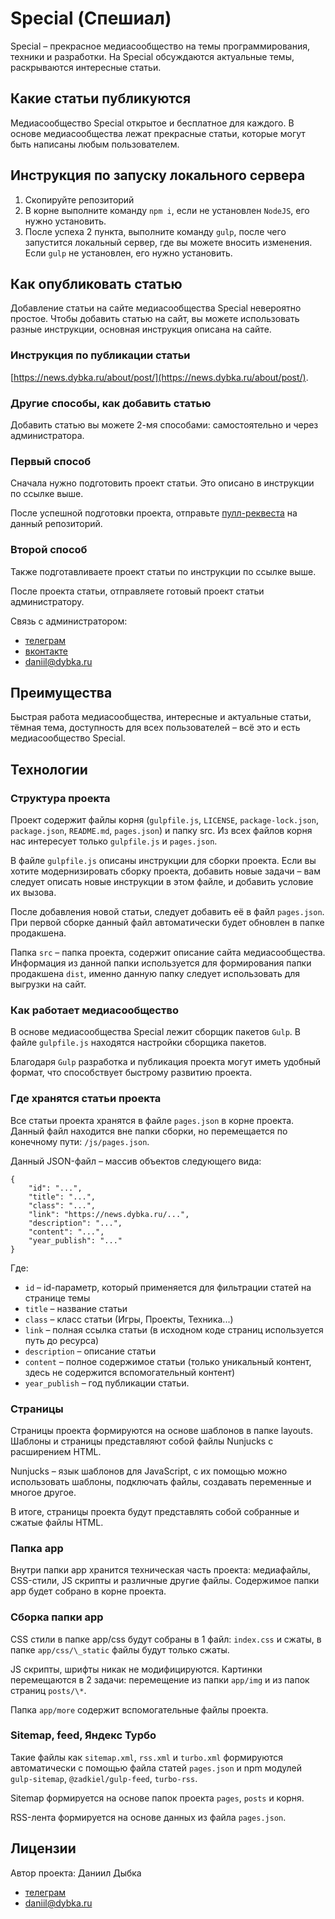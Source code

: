 # Special (Спешиал)

Special – прекрасное медиасообщество на темы программирования, техники и разработки. На
Special обсуждаются актуальные темы, раскрываются интересные статьи.

## Какие статьи публикуются

Медиасообщество Special открытое и бесплатное для каждого. В основе медиасообщества лежат прекрасные статьи, которые могут быть написаны любым пользователем.

## Инструкция по запуску локального сервера

1. Скопируйте репозиторий
2. В корне выполните команду `npm i`, если не установлен `NodeJS`, его нужно установить.
3. После успеха 2 пункта, выполните команду `gulp`, после чего запустится локальный сервер, где вы можете вносить изменения. Если `gulp` не установлен, его нужно установить.

## Как опубликовать статью

Добавление статьи на сайте медиасообщества Special невероятно простое. Чтобы добавить статью на сайт, вы можете использовать разные инструкции, основная инструкция описана на сайте.

### Инструкция по публикации статьи

[https://news.dybka.ru/about/post/](https://news.dybka.ru/about/post/).

### Другие способы, как добавить статью

Добавить статью вы можете 2-мя способами: самостоятельно и через администратора.

### Первый способ

Сначала нужно подготовить проект статьи. Это описано в инструкции по ссылке выше.

После успешной подготовки проекта, отправьте [пулл-реквеста](https://github.com/DanyaBooba/special-2024/pulls)
на данный репозиторий.

### Второй способ

Также подготавливаете проект статьи по инструкции по ссылке выше.

После проекта статьи, отправляете готовый проект статьи администратору.

Связь с администратором:

- [телеграм](https://ddybka.t.me)
- [вконтакте](https://vk.com/ddybka)
- [daniil@dybka.ru](mailto:daniil@dybka.ru)

## Преимущества

Быстрая работа медиасообщества, интересные и актуальные статьи, тёмная тема, доступность для всех пользователей – всё это и есть медиасообщество Special.

## Технологии

### Структура проекта

Проект содержит файлы корня (`gulpfile.js`, `LICENSE`, `package-lock.json`, `package.json`, `README.md`, `pages.json`) и
папку src. Из всех файлов корня нас интересует только `gulpfile.js` и `pages.json`.

В файле `gulpfile.js` описаны инструкции для сборки проекта. Если вы хотите модернизировать сборку проекта,
добавить новые задачи – вам следует описать новые инструкции в этом файле, и добавить условие их вызова.

После добавления новой статьи, следует добавить её в файл `pages.json`. При первой сборке данный файл автоматически
будет обновлен в папке продакшена.

Папка `src` – папка проекта, содержит описание сайта медиасообщества. Информация из данной папки используется для
формирования папки продакшена `dist`, именно данную папку следует использовать для выгрузки на сайт.

### Как работает медиасообщество

В основе медиасообщества Special лежит сборщик пакетов `Gulp`. В файле `gulpfile.js` находятся настройки сборщика пакетов.

Благодаря `Gulp` разработка и публикация проекта могут иметь удобный формат, что способствует быстрому развитию проекта.

### Где хранятся статьи проекта

Все статьи проекта хранятся в файле `pages.json` в корне проекта. Данный файл находится вне папки сборки, но перемещается по конечному пути: `/js/pages.json`.

Данный JSON-файл – массив объектов следующего вида:

```
{
    "id": "...",
    "title": "...",
    "class": "...",
    "link": "https://news.dybka.ru/...",
    "description": "...",
    "content": "...",
    "year_publish": "..."
}
```

Где:

- `id` – id-параметр, который применяется для фильтрации статей на странице темы
- `title` – название статьи
- `class` – класс статьи (Игры, Проекты, Техника...)
- `link` – полная ссылка статьи (в исходном коде страниц используется путь до ресурса)
- `description` – описание статьи
- `content` – полное содержимое статьи (только уникальный контент, здесь не содержится вспомогательный контент)
- `year_publish` – год публикации статьи.

### Страницы

Страницы проекта формируются на основе шаблонов в папке layouts. Шаблоны и страницы представляют собой файлы Nunjucks с расширением HTML.

Nunjucks – язык шаблонов для JavaScript, с их помощью можно использовать шаблоны, подключать файлы, создавать переменные и многое другое.

В итоге, страницы проекта будут представлять собой собранные и сжатые файлы HTML.

### Папка app

Внутри папки app хранится техническая часть проекта: медиафайлы, CSS-стили, JS скрипты и различные другие файлы.
Содержимое папки app будет собрано в корне проекта.

### Сборка папки app

CSS стили в папке app/css будут собраны в 1 файл: `index.css` и сжаты, в папке `app/css/\_static` файлы будут только сжаты.

JS скрипты, шрифты никак не модифицируются. Картинки перемещаются в 2 задачи: перемещение из папки `app/img` и из папок страниц `posts/\*`.

Папка `app/more` содержит вспомогательные файлы проекта.

### Sitemap, feed, Яндекс Турбо

Такие файлы как `sitemap.xml`, `rss.xml` и `turbo.xml` формируются автоматически с помощью файла статей `pages.json` и npm модулей `gulp-sitemap`,
`@zadkiel/gulp-feed`, `turbo-rss`.

Sitemap формируется на основе папок проекта `pages`, `posts` и корня.

RSS-лента формируется на основе данных из файла `pages.json`.

## Лицензии

Автор проекта: Даниил Дыбка

- [телеграм](https://ddybka.t.me)
- [daniil@dybka.ru](mailto:daniil@dybka.ru)
